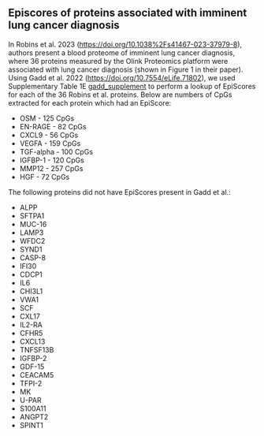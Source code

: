 ## Episcores of proteins associated with imminent lung cancer diagnosis
In Robins et al. 2023 (https://doi.org/10.1038%2Fs41467-023-37979-8), authors present a blood proteome of imminent lung cancer diagnosis, where 36 proteins measured by the Olink Proteomics platform were associated with lung cancer diagnosis (shown in Figure 1 in their paper). Using Gadd et al. 2022 (https://doi.org/10.7554/eLife.71802), we used Supplementary Table 1E [gadd_supplement](sources/gadd_supplement.xlsx) to perform a lookup of EpiScores for each of the 36 Robins et al. proteins. Below are numbers of CpGs extracted for each protein which had an EpiScore:
* OSM - 125 CpGs
* EN-RAGE - 82 CpGs
* CXCL9 - 56 CpGs
* VEGFA - 159 CpGs
* TGF-alpha - 100 CpGs
* IGFBP-1 - 120 CpGs
* MMP12 - 257 CpGs
* HGF - 72 CpGs


The following proteins did not have EpiScores present in Gadd et al.:
* ALPP
* SFTPA1
* MUC-16
* LAMP3
* WFDC2
* SYND1
* CASP-8
* IFI30
* CDCP1
* IL6
* CHI3L1
* VWA1
* SCF
* CXL17
* IL2-RA
* CFHR5
* CXCL13
* TNFSF13B
* IGFBP-2
* GDF-15
* CEACAM5
* TFPI-2
* MK
* U-PAR
* S100A11
* ANGPT2
* SPINT1
